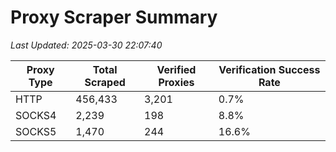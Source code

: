 # Proxy Scraper Summary

_Last Updated: 2025-03-30 22:07:40_

| Proxy Type | Total Scraped | Verified Proxies | Verification Success Rate |
|------------|--------------|------------------|--------------------------|
| HTTP | 456,433 | 3,201 | 0.7% |
| SOCKS4 | 2,239 | 198 | 8.8% |
| SOCKS5 | 1,470 | 244 | 16.6% |
